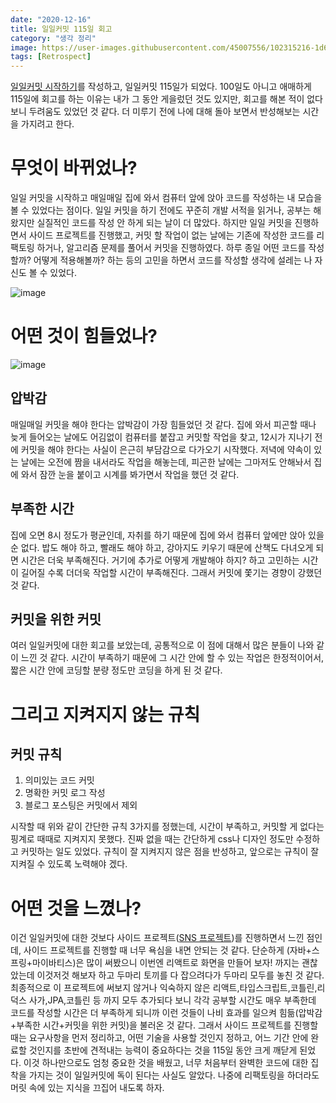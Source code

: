 ```yaml
---
date: "2020-12-16"
title: 일일커밋 115일 회고
category: "생각 정리"
image: https://user-images.githubusercontent.com/45007556/102315216-1d6a4180-3fb7-11eb-83d6-57d45c1f4546.png
tags: [Retrospect]
---
```


[일일커밋 시작하기](/일일커밋-시작하기)를 작성하고, 일일커밋 115일가 되었다. 100일도 아니고 애매하게 115일에 회고를 하는 이유는 내가 그 동안 게을렀던 것도 있지만, 회고를 해본 적이 없다보니 두려움도 있었던 것 같다. 더 미루기 전에 나에 대해 돌아 보면서 반성해보는 시간을 가지려고 한다.

# 무엇이 바뀌었나?

일일 커밋을 시작하고 매일매일 집에 와서 컴퓨터 앞에 앉아 코드를 작성하는 내 모습을 볼 수 있었다는 점이다. 일일 커밋을 하기 전에도 꾸준히 개발 서적을 읽거나, 공부는 해왔지만 실질적인 코드를 작성 안 하게 되는 날이 더 많았다. 하지만 일일 커밋을 진행하면서 사이드 프로젝트를 진행했고, 커밋 할 작업이 없는 날에는 기존에 작성한 코드를 리팩토링 하거나, 알고리즘 문제를 풀어서 커밋을 진행하였다. 하루 종일 어떤 코드를 작성할까? 어떻게 적용해볼까? 하는 등의 고민을 하면서 코드를 작성할 생각에 설레는 나 자신도 볼 수 있었다.

![image](https://user-images.githubusercontent.com/45007556/102243148-2f5bce00-3f3e-11eb-8b82-30d93ed791d7.png)

# 어떤 것이 힘들었나?

![image](https://user-images.githubusercontent.com/45007556/102315321-4ab6ef80-3fb7-11eb-93b0-f8a7b17235ca.png)

## 압박감

매일매일 커밋을 해야 한다는 압박감이 가장 힘들었던 것 같다. 집에 와서 피곤할 때나 늦게 들어오는 날에도 어김없이 컴퓨터를 붙잡고 커밋할 작업을 찾고, 12시가 지나기 전에 커밋을 해야 한다는 사실이 은근히 부담감으로 다가오기 시작했다. 저녁에 약속이 있는 날에는 오전에 짬을 내서라도 작업을 해놓는데, 피곤한 날에는 그마저도 안해놔서 집에 와서 잠깐 눈을 붙이고 시계를 봐가면서 작업을 했던 것 같다.

## 부족한 시간

집에 오면 8시 정도가 평균인데, 자취를 하기 때문에 집에 와서 컴퓨터 앞에만 앉아 있을 순 없다. 밥도 해야 하고, 빨래도 해야 하고, 강아지도 키우기 때문에 산책도 다녀오게 되면 시간은 더욱 부족해진다. 거기에 추가로 어떻게 개발해야 하지? 하고 고민하는 시간이 길어질 수록 더더욱 작업할 시간이 부족해진다. 그래서 커밋에 쫓기는 경향이 강했던 것 같다.

## 커밋을 위한 커밋

여러 일일커밋에 대한 회고를 보았는데, 공통적으로 이 점에 대해서 많은 분들이 나와 같이 느낀 것 같다. 시간이 부족하기 때문에 그 시간 안에 할 수 있는 작업은 한정적이어서, 짧은 시간 안에 코딩할 분량 정도만 코딩을 하게 된 것 같다.

# 그리고 지켜지지 않는 규칙

## 커밋 규칙

1. 의미있는 코드 커밋
2. 명확한 커밋 로그 작성
3. 블로그 포스팅은 커밋에서 제외

시작할 때 위와 같이 간단한 규칙 3가지를 정했는데, 시간이 부족하고, 커밋할 게 없다는 핑계로 때때로 지켜지지 못했다. 진짜 없을 때는 간단하게 css나 디자인 정도만 수정하고 커밋하는 일도 있었다. 규칙이 잘 지켜지지 않은 점을 반성하고, 앞으로는 규칙이 잘 지켜질 수 있도록 노력해야 겠다.

# 어떤 것을 느꼈나?

이건 일일커밋에 대한 것보다 사이드 프로젝트([SNS 프로젝트](https://github.com/gunkim0318/springboot-kotlin-react-sns))를 진행하면서 느낀 점인데, 사이드 프로젝트를 진행할 때 너무 욕심을 내면 안되는 것 같다. 단순하게 (자바+스프링+마이바티스)은 많이 써봤으니 이번엔 리액트로 화면을 만들어 보자! 까지는 괜찮았는데 이것저것 해보자 하고 두마리 토끼를 다 잡으려다가 두마리 모두를 놓친 것 같다. 최종적으로 이 프로젝트에 써보지 않거나 익숙하지 않은 리액트,타입스크립트,코틀린,리덕스 사가,JPA,코틀린 등 까지 모두 추가되다 보니 각각 공부할 시간도 매우 부족한데 코드를 작성할 시간은 더 부족하게 되니까 이런 것들이 나비 효과를 일으켜 힘듦(압박감+부족한 시간+커밋을 위한 커밋)을 불러온 것 같다. 그래서 사이드 프로젝트를 진행할 때는 요구사항을 먼저 정리하고, 어떤 기술을 사용할 것인지 정하고, 어느 기간 안에 완료할 것인지를 초반에 견적내는 능력이 중요하다는 것을 115일 동안 크게 깨닫게 된었다. 이것 하나만으로도 엄청 중요한 것을 배웠고, 너무 처음부터 완벽한 코드에 대한 집착을 가지는 것이 일일커밋에 독이 된다는 사실도 알았다. 나중에 리팩토링을 하더라도 머릿 속에 있는 지식을 끄집어 내도록 하자.
